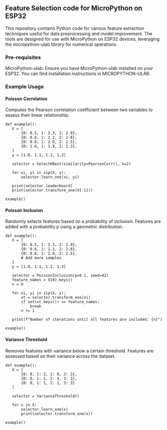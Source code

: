 ## Feature Selection code for MicroPython on ESP32
This repository contains Python code for various feature extraction techniques useful for data preprocessing and model improvement. 
The tools are designed for use with MicroPython on ESP32 devices, leveraging the micropython-ulab library for numerical operations.

### Pre-requisites
MicroPython-ulab: Ensure you have MicroPython-ulab installed on your ESP32. You can find installation instructions in MICROPYTHON-ULAB.

### Example Usage

#### Poisson Correlation
Computes the Pearson correlation coefficient between two variables to assess their linear relationship.
 ```
def example():
    X = [
        {0: 0.5, 1: 2.3, 2: 2.9},
        {0: 0.6, 1: 2.1, 2: 2.8},
        {0: 0.8, 1: 2.0, 2: 2.5},
        {0: 1.0, 1: 1.9, 2: 2.3},
    ]
    y = [1.0, 1.1, 1.2, 1.3]

    selector = SelectKBest(similarity=PearsonCorr(), k=2)

    for xi, yi in zip(X, y):
        selector.learn_one(xi, yi)

    print(selector.leaderboard)
    print(selector.transform_one(X[-1]))

example()

 ```

#### Poisson Inclusion
Randomly selects features based on a probability of inclusion. Features are added with a probability p using a geometric distribution.
 ```
def example():
    X = [
        {0: 0.5, 1: 2.3, 2: 2.9},
        {0: 0.6, 1: 2.1, 2: 2.8},
        {0: 0.8, 1: 2.0, 2: 2.5},
        # Add more samples
    ]
    y = [1.0, 1.1, 1.2, 1.3]

    selector = PoissonInclusion(p=0.1, seed=42)
    feature_names = X[0].keys()
    n = 0

    for xi, yi in zip(X, y):
        xt = selector.transform_one(xi)
        if set(xt.keys()) == feature_names:
            break
        n += 1

    print(f"Number of iterations until all features are included: {n}")

example()

 ```

#### Variance Threshold
Removes features with variance below a certain threshold. Features are assessed based on their variance across the dataset.
 ```
def example():
    X = [
        {0: 0, 1: 2, 2: 0, 3: 3},
        {0: 0, 1: 1, 2: 4, 3: 3},
        {0: 0, 1: 1, 2: 1, 3: 3}
    ]

    selector = VarianceThreshold()

    for x in X:
        selector.learn_one(x)
        print(selector.transform_one(x))

example()
 ```
